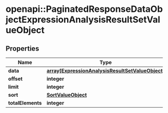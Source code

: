 # openapi::PaginatedResponseDataObjectExpressionAnalysisResultSetValueObject


## Properties
Name | Type | Description | Notes
------------ | ------------- | ------------- | -------------
**data** | [**array[ExpressionAnalysisResultSetValueObject]**](ExpressionAnalysisResultSetValueObject.md) |  | [optional] 
**offset** | **integer** |  | [optional] 
**limit** | **integer** |  | [optional] 
**sort** | [**SortValueObject**](SortValueObject.md) |  | [optional] 
**totalElements** | **integer** |  | [optional] 


